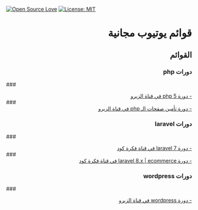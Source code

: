 [![Open Source Love](https://badges.frapsoft.com/os/v1/open-source.svg?v=103)](https://github.com/ellerbrock/open-source-badges/)
[![License: MIT](https://img.shields.io/badge/License-MIT-green.svg)](https://opensource.org/licenses/MIT)
# <div dir="rtl">قوائم يوتيوب مجانية</div>

##  <div dir="rtl">القوائم</div>
### <div dir="rtl">دورات  php </div>
###[<div dir="rtl">- دورة php 5  في قناة الزيرو  </div>](https://www.youtube.com/playlist?list=PLDoPjvoNmBAzH72MTPuAAaYfReraNlQgM)
###[<div dir="rtl">- دورة تأمين صفحات الـ php في قناة  الزيرو  </div>](https://www.youtube.com/playlist?list=PLDoPjvoNmBAypWmEHEy3awR6Ek9sUe5ZS)

### <div dir="rtl">دورات  laravel </div>
###[<div dir="rtl">- دورة laravel 7 في قناة فكرة كود  </div>](https://www.youtube.com/playlist?list=PLlc3UcIvlwWNNn2nYej_09fiR509lgdaN)
###[<div dir="rtl">- دورة laravel 8.x | ecommerce في قناة فكرة كود  </div>](https://www.youtube.com/playlist?list=PLlc3UcIvlwWOe2F_1th2K3lGdVB2AYOu5)

### <div dir="rtl">دورات  wordpress </div>
###[<div dir="rtl">- دورة wordpress في قناة الزيرو </div>](https://www.youtube.com/playlist?list=PLDoPjvoNmBAwCNR-UIRft5YuVlZKrYh20)
